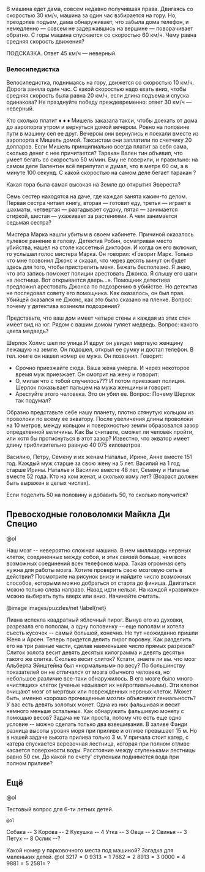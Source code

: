 В машина едет дама, совсем недавно получившая права. Двигаясь со скоростью 30 км/ч, машина за один час взбирается на гору. Но, преодолев подъем, дама обнаруживает, что забыла дома телефон, и немедленно — совсем не задержавшись на вершине — поворачивает обратно. С горы машина спускается со скоростью 60 км/ч. Чему равна средняя скорость движения?

ПОДСКАЗКА. Ответ 45 км/ч — неверный.


### Велосипедистка
Велосипедистка, поднимаясь на гору, движется со скоростью 10 км/ч. Дорога заняла один час. С какой скоростью надо ехать вниз, чтобы средняя скорость была равна 20 км/ч, если длина подъема и спуска одинакова?
Не празднуйте победу преждевременно: ответ 30 км/ч — неверный.


Кто сколько платит
♦ ♦ ♦
Мишель заказала такси, чтобы доехать от дома до аэропорта утром и вернуться домой вечером. Ровно на половине пути в машину сел ее друг. Вечером они вернулись и поехали вместе из аэропорта к Мишель домой. Таксистам они заплатили по счетчику 20 долларов. Если Мишель принципиально всегда платит за себя сама, сколько денег с нее причитается?
Таракан Вален
тин объявил, что умеет бегать со скоростью 50 м/мин. Ему не поверили, и правильно: на самом деле Валентин всё перепутал и думал, что в метре 60 см, а в минуте 100 секунд. С какой скоростью на самом деле бегает таракан ?

Какая гора была самая высокая на Земле до открытия Эвереста?

Семь сестер находятся на даче, где каждая занята каким-то делом. Первая сестра читает книгу, вторая — готовит еду, третья — играет в шахматы, четвертая — разгадывает судоку, пятая — занимается стиркой, шестая — ухаживает за растениями. А чем занимается седьмая сестра? 

Мистера Марка нашли убитым в своем кабинете. Причиной оказалось пулевое ранение в голову. Детектив Робин, осматривая место убийства, нашел на столе кассетный диктофон. И когда он его включил, то услышал голос мистера Марка. Он говорил: «Говорит Марк. Только что мне позвонил Джонс и сказал, что через десять минут он будет здесь для того, чтобы пристрелить меня. Бежать бесполезно. Я знаю, что эта запись поможет полиции арестовать Джонса. Я слышу его шаги на лестнице. Вот открывается дверь...». Помощник детектива предложил арестовать Джонса по подозрению в убийстве. Но детектив не последовал совету его помощника. Как оказалось, он был прав. Убийцей оказался не Джонс, как это было сказано на пленке. Вопрос: почему у детектива возникли подозрения?

Представьте, что ваш дом имеет четыре стены и каждая из этих стен имеет вид на юг. Рядом с вашим домом гуляет медведь. Вопрос: какого цвета медведь?



Шерлок Холмс шел по улице.И вдруг он увидел мертвую женщину лежащую на земле. Он подошел, открыл ее сумку и достал телефон. В тел. книге он нашел номер ее мужа. Он позвонил. Говорит:
- Срочно приезжайте сюда. Ваша жена умерла. И через некоторое время муж приезжает. Он смотрит на жену и говорит:
- О, милая что с тобой случилось???
И потом приезжает полиция. Шерлок показывает пальцем на мужа женщины и говорит:
- Арестуйте этого человека. Это он убил ее. Вопрос: Почему Шерлок так подумал? 


Образно представьте себе нашу планету, плотно стянутую кольцом из проволоки по всему ее экватору. После увеличения длины проволоки на 10 метров, между кольцом и поверхностью земли образовался зазор определенной величины. Как Вы считаете, сможет ли человек пройти, или хотя бы протиснуться в этот зазор?
Известно, что экватор имеет длину приблизительно равную 40 075 километров.

Василию, Петру, Семену и их женам Наталье, Ирине, Анне вместе 151 год. Каждый муж старше за свою жену на 5 лет. Василий на 1 год старше Ирины. Наталье и Василию вместе 48 лет, Семену и Наталье вместе 52 года. Кто на ком женат, и сколько кому лет? (Возраст должен быть выражен в целых числах).

Если поделить 50 на половину и добавить 50, то сколько получится?

## Превосходные головоломки Майкла Ди Специо

@ol

Наш мозг -- невероятно сложная машина. В нем миллиарды нервных клеток, соединенных между собой, и этих связей больше, чем всех возможных соединений всех телефонов мира. Такая огромная сеть нужна для работы мозга. Хотите проверить свою мозговую сеть в действии?
Посмотрите на рисунок внизу и найдите число возможных способов, которыми можно добраться от старта до финиша.
Двигаться можно только слева направо. Назад идти нельзя. На каждой «развилке» можно выбирать путь вверх или вниз. Начинайте считать.

@image images/puzzles/net
\label{net}

Лиана испекла квадратный яблочный пирог. Вынув его из духовки, разрезала его пополам, а одну половинку -- еще пополам и хотела съесть кусочек -- самый большой, конечно. Но тут неожиданно пришли Женя и Арсен. Теперь придется делить пирог поровну. Как разделить его на три равные части, сделав наименьшее число прямых разрезов?
Слиток золота весит девять десятых килограмма и девять десятых такого же слитка. Сколько весит слиток?
Кстати, знаете ли вы. что мозг Альберта Эйнштейна был «нормальным» по весу? По большинству показателей он не отличался от мозга обычного человека, но небольшое различие все-таки обнаружилось. В его мозге было много «чистящих» клеток (ученые называют их нейроглиальными). Эти клетки очищают мозг от мертвых или поврежденных нервных клеток. Может быть, именно «хорошо прочищенные мозги» объясняют гениальность?
У вас есть девять золотых монет. Одна из них фальшивая и весит немного меньше остальных. Как обнаружить фальшивую монету с помощью весов?
Задача не так проста, потому что есть еще одно условие -- можно сделать только два взвешивания.
В заливе Фанди разница высоты уровня моря при приливе и отливе превышает $15$ м. Но в нашей задаче высота прилива только $3$ м. У причала стоит катер, с катера спускается веревочная лестница, которая при полном отливе касается поверхности воды. Расстояние между ступеньками лестницы равно $50$ см. До какой по счету' ступеньки поднимется вода при полном приливе?

## Ещё

@ol

Тестовый вопрос для $6$-ти летних детей.

    @ol

Собака -- $3$
Корова -- $2$
Кукушка -- $4$
Утка -- $3$
Овца -- $2$
Свинья -- $3$
Петух -- $8$
Ослик --?

Какой номер у парковочного места под машиной?
Загадка для маленьких детей.
@ol
$3217=0$
$9313=1$
$7662=2$
$8913=3$
$0000=4$
$9881=5$
$2581=\;$?
<!--stackedit_data:
eyJoaXN0b3J5IjpbMTk2NTgzNjM1NiwyNTA1ODg4NDIsLTU2OT
k4ODAxNiwtMTg0ODUzNjcwMSwtNjY4MjExMDg0LC05Njk1NTMx
MzNdfQ==
-->